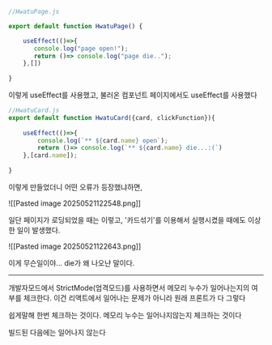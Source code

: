 ```js
//HwatuPage.js

export default function HwatuPage() {  

    useEffect(()=>{  
       console.log("page open!");  
       return ()=> console.log("page die..");  
    },[])  
  
}
```

이렇게 useEffect를 사용했고,
불러온 컴포넌트 페이지에서도 useEffect를 사용했다

```js
//HwatuCard.js
export default function HwatuCard({card, clickFunction}){  
  
    useEffect(()=>{  
        console.log(`** ${card.name} open`);  
        return ()=> console.log(`** ${card.name} die...:(`)  
    },[card.name]);  
  
}
```

이렇게 만들었더니 어떤 오류가 등장했냐하면,

![[Pasted image 20250521122548.png]]

일단 페이지가 로딩되었을 때는 이렇고,
'카드섞기'를 이용해서 실행시켰을 때에도 이상한 일이 발생했다.

![[Pasted image 20250521122643.png]]

이게 무슨일이야... die가 왜 나오냔 말이다.



---

개발자모드에서 StrictMode(엄격모드)를 사용하면서 메모리 누수가 일어나는지의 여부를 체크한다.
이건 리액트에서 일어나는 문제가 아니라 원래 프론트가 다 그렇다


쉽게말해 한번 체크하는 것이다. 
메모리 누수는 일어나지않는지 체크하는 것이다

빌드된 다음에는 일어나지 않는다
